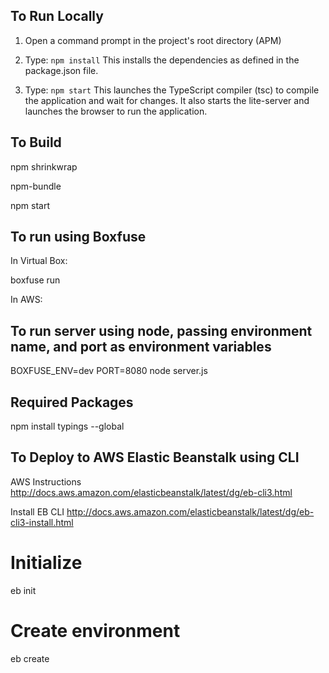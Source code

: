To Run Locally
--------------

1) Open a command prompt in the project's root directory (APM)

2) Type: `npm install`
    This installs the dependencies as defined in the package.json file.
    
3) Type: `npm start`
    This launches the TypeScript compiler (tsc) to compile the application and wait for changes. 
    It also starts the lite-server and launches the browser to run the application.

To Build
--------

npm shrinkwrap

npm-bundle

npm start

To run using Boxfuse
--------------------

In Virtual Box:

boxfuse run

In AWS:

To run server using node, passing environment name, and port as environment variables
-------------------------------------------------------------------------------------

BOXFUSE_ENV=dev PORT=8080 node server.js


Required Packages
-----------------

npm install typings --global


To Deploy to AWS Elastic Beanstalk using CLI
--------------------------------------------

AWS Instructions
http://docs.aws.amazon.com/elasticbeanstalk/latest/dg/eb-cli3.html

Install EB CLI
http://docs.aws.amazon.com/elasticbeanstalk/latest/dg/eb-cli3-install.html

# Initialize
eb init

# Create environment
eb create

